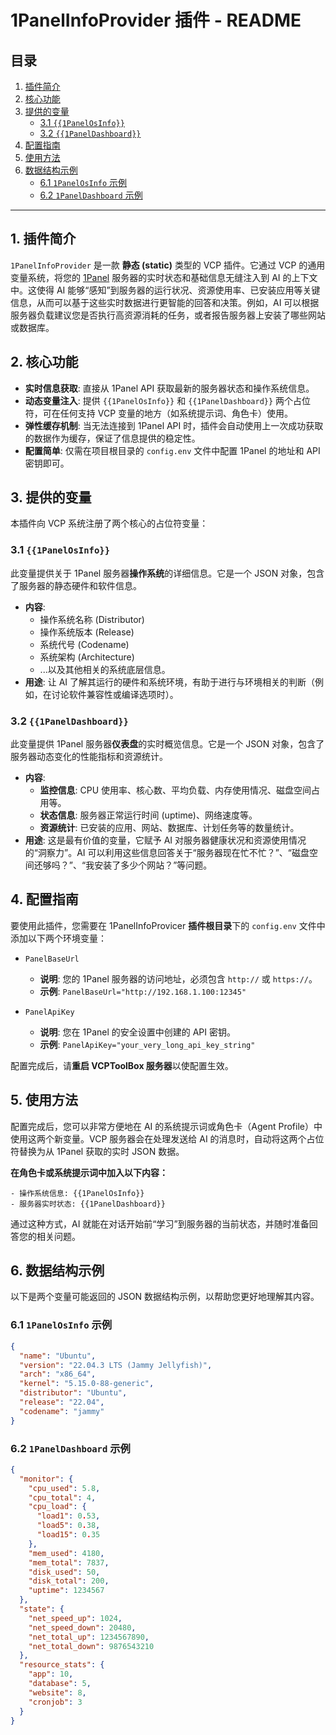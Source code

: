 # 1PanelInfoProvider 插件 - README

## 目录
1.  [插件简介](#1-插件简介)
2.  [核心功能](#2-核心功能)
3.  [提供的变量](#3-提供的变量)
    *   [3.1 `{{1PanelOsInfo}}`](#31-1panelosinfo)
    *   [3.2 `{{1PanelDashboard}}`](#32-1paneldashboard)
4.  [配置指南](#4-配置指南)
5.  [使用方法](#5-使用方法)
6.  [数据结构示例](#6-数据结构示例)
    *   [6.1 `1PanelOsInfo` 示例](#61-1panelosinfo-示例)
    *   [6.2 `1PanelDashboard` 示例](#62-1paneldashboard-示例)

---

## 1. 插件简介
`1PanelInfoProvider` 是一款 **静态 (static)** 类型的 VCP 插件。它通过 VCP 的通用变量系统，将您的 [1Panel](https://github.com/1Panel-dev/1Panel) 服务器的实时状态和基础信息无缝注入到 AI 的上下文中。这使得 AI 能够“感知”到服务器的运行状况、资源使用率、已安装应用等关键信息，从而可以基于这些实时数据进行更智能的回答和决策。例如，AI 可以根据服务器负载建议您是否执行高资源消耗的任务，或者报告服务器上安装了哪些网站或数据库。

## 2. 核心功能
*   **实时信息获取**: 直接从 1Panel API 获取最新的服务器状态和操作系统信息。
*   **动态变量注入**: 提供 `{{1PanelOsInfo}}` 和 `{{1PanelDashboard}}` 两个占位符，可在任何支持 VCP 变量的地方（如系统提示词、角色卡）使用。
*   **弹性缓存机制**: 当无法连接到 1Panel API 时，插件会自动使用上一次成功获取的数据作为缓存，保证了信息提供的稳定性。
*   **配置简单**: 仅需在项目根目录的 `config.env` 文件中配置 1Panel 的地址和 API 密钥即可。

## 3. 提供的变量
本插件向 VCP 系统注册了两个核心的占位符变量：

### 3.1 `{{1PanelOsInfo}}`
此变量提供关于 1Panel 服务器**操作系统**的详细信息。它是一个 JSON 对象，包含了服务器的静态硬件和软件信息。
*   **内容**:
    *   操作系统名称 (Distributor)
    *   操作系统版本 (Release)
    *   系统代号 (Codename)
    *   系统架构 (Architecture)
    *   ...以及其他相关的系统底层信息。
*   **用途**: 让 AI 了解其运行的硬件和系统环境，有助于进行与环境相关的判断（例如，在讨论软件兼容性或编译选项时）。

### 3.2 `{{1PanelDashboard}}`
此变量提供 1Panel 服务器**仪表盘**的实时概览信息。它是一个 JSON 对象，包含了服务器动态变化的性能指标和资源统计。
*   **内容**:
    *   **监控信息**: CPU 使用率、核心数、平均负载、内存使用情况、磁盘空间占用等。
    *   **状态信息**: 服务器正常运行时间 (uptime)、网络速度等。
    *   **资源统计**: 已安装的应用、网站、数据库、计划任务等的数量统计。
*   **用途**: 这是最有价值的变量，它赋予 AI 对服务器健康状况和资源使用情况的“洞察力”。AI 可以利用这些信息回答关于“服务器现在忙不忙？”、“磁盘空间还够吗？”、“我安装了多少个网站？”等问题。

## 4. 配置指南
要使用此插件，您需要在 1PanelInfoProvicer **插件根目录**下的 `config.env` 文件中添加以下两个环境变量：

*   `PanelBaseUrl`
    *   **说明**: 您的 1Panel 服务器的访问地址，必须包含 `http://` 或 `https://`。
    *   **示例**: `PanelBaseUrl="http://192.168.1.100:12345"`

*   `PanelApiKey`
    *   **说明**: 您在 1Panel 的安全设置中创建的 API 密钥。
    *   **示例**: `PanelApiKey="your_very_long_api_key_string"`

配置完成后，请**重启 VCPToolBox 服务器**以使配置生效。

## 5. 使用方法
配置完成后，您可以非常方便地在 AI 的系统提示词或角色卡（Agent Profile）中使用这两个新变量。VCP 服务器会在处理发送给 AI 的消息时，自动将这两个占位符替换为从 1Panel 获取的实时 JSON 数据。

**在角色卡或系统提示词中加入以下内容：**

```
- 操作系统信息: {{1PanelOsInfo}}
- 服务器实时状态: {{1PanelDashboard}}
```

通过这种方式，AI 就能在对话开始前“学习”到服务器的当前状态，并随时准备回答您的相关问题。

## 6. 数据结构示例
以下是两个变量可能返回的 JSON 数据结构示例，以帮助您更好地理解其内容。

### 6.1 `1PanelOsInfo` 示例
```json
{
  "name": "Ubuntu",
  "version": "22.04.3 LTS (Jammy Jellyfish)",
  "arch": "x86_64",
  "kernel": "5.15.0-88-generic",
  "distributor": "Ubuntu",
  "release": "22.04",
  "codename": "jammy"
}
```

### 6.2 `1PanelDashboard` 示例
```json
{
  "monitor": {
    "cpu_used": 5.8,
    "cpu_total": 4,
    "cpu_load": {
      "load1": 0.53,
      "load5": 0.38,
      "load15": 0.35
    },
    "mem_used": 4180,
    "mem_total": 7837,
    "disk_used": 50,
    "disk_total": 200,
    "uptime": 1234567
  },
  "state": {
    "net_speed_up": 1024,
    "net_speed_down": 20480,
    "net_total_up": 1234567890,
    "net_total_down": 9876543210
  },
  "resource_stats": {
    "app": 10,
    "database": 5,
    "website": 8,
    "cronjob": 3
  }
}
